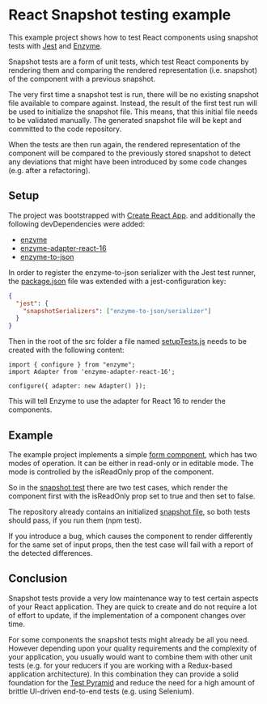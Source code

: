 # React Snapshot testing example

This example project shows how to test React components using snapshot tests with [Jest](https://jestjs.io/) and
[Enzyme](https://github.com/airbnb/enzyme).

Snapshot tests are a form of unit tests, which test React components by rendering them
and comparing the rendered representation (i.e. snapshot) of the component with a previous 
snapshot.

The very first time a snapshot test is run, there will be no existing snapshot file available
to compare against. Instead, the result of the first test run will be used to initialize
the snapshot file.
This means, that this initial file needs to be validated manually.
The generated snapshot file will be kept and committed to the code repository.

When the tests are then run again, the rendered representation of the component
will be compared to the previously stored snapshot to detect any deviations that might
have been introduced by some code changes (e.g. after a refactoring).


## Setup

The project was bootstrapped with [Create React App](https://github.com/facebook/create-react-app).
and additionally the following devDependencies were added:
* [enzyme](https://www.npmjs.com/package/enzyme)
* [enzyme-adapter-react-16](https://www.npmjs.com/package/enzyme-adapter-react-16)
* [enzyme-to-json](https://www.npmjs.com/package/enzyme-to-json)

In order to register the enzyme-to-json serializer with the Jest test runner,
the [package.json](package.json) file was extended with a jest-configuration key:

```json
{ 
  "jest": {
    "snapshotSerializers": ["enzyme-to-json/serializer"]
  }
}
```

Then in the root of the src folder a file named [setupTests.js](src/setupTests.js) needs to be created with the following content:
```ecmascript 6
import { configure } from "enzyme";
import Adapter from 'enzyme-adapter-react-16';

configure({ adapter: new Adapter() });
```

This will tell Enzyme to use the adapter for React 16 to render the components.


## Example

The example project implements a simple [form component](src/UserDataForm.js), which has two modes of operation.
It can be either in read-only or in editable mode.
The mode is controlled by the isReadOnly prop of the component.

So in the [snapshot test](src/UserDataForm.test.js) there are two test cases, which render the component first with the 
isReadOnly prop set to true and then set to false.

The repository already contains an initialized [snapshot file](src/__snapshots__/UserDataForm.test.js.snap), so both tests should pass,
if you run them (npm test).

If you introduce a bug, which causes the component to render differently for the same set of
input props, then the test case will fail with a report of the detected differences.


## Conclusion
Snapshot tests provide a very low maintenance way to test certain aspects of your React application.
They are quick to create and do not require a lot of effort to update, if the implementation of
a component changes over time.

For some components the snapshot tests might already be all you need.
However depending upon your quality requirements and the complexity of your application,
you usually would want to combine them with other unit tests (e.g. for your reducers if you are working with a Redux-based application architecture).
In this combination they can provide a solid foundation for the [Test Pyramid](https://martinfowler.com/bliki/TestPyramid.html)
and reduce the need for a high amount of brittle UI-driven end-to-end tests (e.g. using Selenium).
